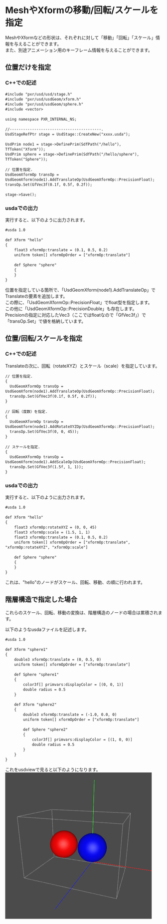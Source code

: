 # MeshやXformの移動/回転/スケールを指定

MeshやXformなどの形状は、それぞれに対して「移動」「回転」「スケール」情報を与えることができます。     
また、別途アニメーション用のキーフレーム情報を与えることができます。    

## 位置だけを指定

### C++での記述

    #include "pxr/usd/usd/stage.h"
    #include "pxr/usd/usdGeom/xform.h"
    #include "pxr/usd/usdGeom/sphere.h"
    #include <vector>
    
    using namespace PXR_INTERNAL_NS;
    
    //-----------------------------------------.
    UsdStageRefPtr stage = UsdStage::CreateNew("xxxx.usda");

    UsdPrim node1 = stage->DefinePrim(SdfPath("/hello"), TfToken("Xform"));
    UsdPrim sphere = stage->DefinePrim(SdfPath("/hello/sphere"), TfToken("Sphere"));
    
    // 位置を指定.
    UsdGeomXformOp transOp = UsdGeomXform(node1).AddTranslateOp(UsdGeomXformOp::PrecisionFloat);
    transOp.Set(GfVec3f(0.1f, 0.5f, 0.2f));
    
    stage->Save();

### usdaでの出力

実行すると、以下のように出力されます。    

    #usda 1.0
    
    def Xform "hello"
    {
        float3 xformOp:translate = (0.1, 0.5, 0.2)
        uniform token[] xformOpOrder = ["xformOp:translate"]
    
        def Sphere "sphere"
        {
        }
    }


位置を指定している箇所で、「UsdGeomXform(node1).AddTranslateOp」でTranslateの要素を追加します。    
この際に、「UsdGeomXformOp::PrecisionFloat」でfloat型を指定します。    
この他に「UsdGeomXformOp::PrecisionDouble」も存在します。    
Precisionの指定に対応したVec3（ここではfloatなので「GfVec3f」）で
「transOp.Set」で値を格納しています。    


## 位置/回転/スケールを指定

### C++での記述

Translateの次に、回転（rotateXYZ）とスケール（scale）を指定しています。    

    // 位置を指定.
    {
      UsdGeomXformOp transOp = UsdGeomXform(node1).AddTranslateOp(UsdGeomXformOp::PrecisionFloat);
      transOp.Set(GfVec3f(0.1f, 0.5f, 0.2f));
    }
    
    // 回転（度数）を指定.
    {
      UsdGeomXformOp transOp = UsdGeomXform(node1).AddRotateXYZOp(UsdGeomXformOp::PrecisionFloat);
      transOp.Set(GfVec3f(0, 0, 45));
    }
    
    // スケールを指定.
    {
      UsdGeomXformOp transOp = UsdGeomXform(node1).AddScaleOp(UsdGeomXformOp::PrecisionFloat);
      transOp.Set(GfVec3f(1.5f, 1, 1));
    }

### usdaでの出力

実行すると、以下のように出力されます。    

    #usda 1.0
    
    def Xform "hello"
    {
        float3 xformOp:rotateXYZ = (0, 0, 45)
        float3 xformOp:scale = (1.5, 1, 1)
        float3 xformOp:translate = (0.1, 0.5, 0.2)
        uniform token[] xformOpOrder = ["xformOp:translate", "xformOp:rotateXYZ", "xformOp:scale"]
    
        def Sphere "sphere"
        {
        }
    }

これは、"hello"のノードがスケール、回転、移動、の順に行われます。    

## 階層構造で指定した場合

これらのスケール、回転、移動の変換は、階層構造のノードの場合は累積されます。    

以下のようなusdaファイルを記述します。     

    #usda 1.0
    
    def Xform "sphere1"
    {
        double3 xformOp:translate = (0, 0.5, 0)
        uniform token[] xformOpOrder = ["xformOp:translate"]
    
        def Sphere "sphere1"
        {
            color3f[] primvars:displayColor = [(0, 0, 1)]
            double radius = 0.5
        }
    
        def Xform "sphere2"
        {
            double3 xformOp:translate = (-1.0, 0.0, 0)
            uniform token[] xformOpOrder = ["xformOp:translate"]
    
            def Sphere "sphere2"
            {
                color3f[] primvars:displayColor = [(1, 0, 0)]
                double radius = 0.5
            }
        }
    }

これをusdviewで見ると以下のようになります。    
<img src="../images/usd_position_02.png" />    

